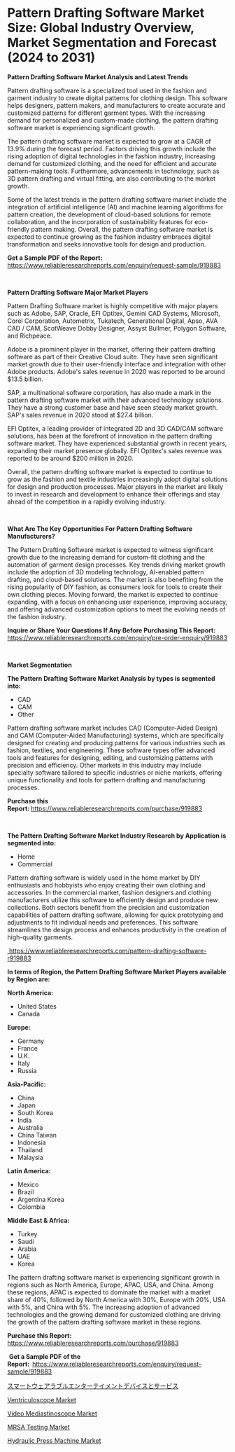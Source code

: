 <p><h1>Pattern Drafting Software Market Size: Global Industry Overview, Market Segmentation and Forecast (2024 to 2031)</h1></p><p><strong>Pattern Drafting Software Market Analysis and Latest Trends</strong></p>
<p><p>Pattern drafting software is a specialized tool used in the fashion and garment industry to create digital patterns for clothing design. This software helps designers, pattern makers, and manufacturers to create accurate and customized patterns for different garment types. With the increasing demand for personalized and custom-made clothing, the pattern drafting software market is experiencing significant growth.</p><p>The pattern drafting software market is expected to grow at a CAGR of 13.9% during the forecast period. Factors driving this growth include the rising adoption of digital technologies in the fashion industry, increasing demand for customized clothing, and the need for efficient and accurate pattern-making tools. Furthermore, advancements in technology, such as 3D pattern drafting and virtual fitting, are also contributing to the market growth.</p><p>Some of the latest trends in the pattern drafting software market include the integration of artificial intelligence (AI) and machine learning algorithms for pattern creation, the development of cloud-based solutions for remote collaboration, and the incorporation of sustainability features for eco-friendly pattern making. Overall, the pattern drafting software market is expected to continue growing as the fashion industry embraces digital transformation and seeks innovative tools for design and production.</p></p>
<p><strong>Get a Sample PDF of the Report:&nbsp;</strong> <a href="https://www.reliableresearchreports.com/enquiry/request-sample/919883">https://www.reliableresearchreports.com/enquiry/request-sample/919883</a></p>
<p>&nbsp;</p>
<p><strong>Pattern Drafting Software Major Market Players</strong></p>
<p><p>Pattern Drafting Software market is highly competitive with major players such as Adobe, SAP, Oracle, EFI Optitex, Gemini CAD Systems, Microsoft, Corel Corporation, Autometrix, Tukatech, Generational Digital, Apso, AVA CAD / CAM, ScotWeave Dobby Designer, Assyst Bullmer, Polygon Software, and Richpeace.</p><p>Adobe is a prominent player in the market, offering their pattern drafting software as part of their Creative Cloud suite. They have seen significant market growth due to their user-friendly interface and integration with other Adobe products. Adobe's sales revenue in 2020 was reported to be around $13.5 billion.</p><p>SAP, a multinational software corporation, has also made a mark in the pattern drafting software market with their advanced technology solutions. They have a strong customer base and have seen steady market growth. SAP's sales revenue in 2020 stood at $27.4 billion.</p><p>EFI Optitex, a leading provider of integrated 2D and 3D CAD/CAM software solutions, has been at the forefront of innovation in the pattern drafting software market. They have experienced substantial growth in recent years, expanding their market presence globally. EFI Optitex's sales revenue was reported to be around $200 million in 2020.</p><p>Overall, the pattern drafting software market is expected to continue to grow as the fashion and textile industries increasingly adopt digital solutions for design and production processes. Major players in the market are likely to invest in research and development to enhance their offerings and stay ahead of the competition in a rapidly evolving industry.</p></p>
<p>&nbsp;</p>
<p><strong>What Are The Key Opportunities For Pattern Drafting Software Manufacturers?</strong></p>
<p><p>The Pattern Drafting Software market is expected to witness significant growth due to the increasing demand for custom-fit clothing and the automation of garment design processes. Key trends driving market growth include the adoption of 3D modeling technology, AI-enabled pattern drafting, and cloud-based solutions. The market is also benefiting from the rising popularity of DIY fashion, as consumers look for tools to create their own clothing pieces. Moving forward, the market is expected to continue expanding, with a focus on enhancing user experience, improving accuracy, and offering advanced customization options to meet the evolving needs of the fashion industry.</p></p>
<p><strong>Inquire or Share Your Questions If Any Before Purchasing This Report:</strong> <a href="https://www.reliableresearchreports.com/enquiry/pre-order-enquiry/919883">https://www.reliableresearchreports.com/enquiry/pre-order-enquiry/919883</a></p>
<p>&nbsp;</p>
<p><strong>Market Segmentation</strong></p>
<p><strong>The Pattern Drafting Software Market Analysis by types is segmented into:</strong></p>
<p><ul><li>CAD</li><li>CAM</li><li>Other</li></ul></p>
<p><p>Pattern drafting software market includes CAD (Computer-Aided Design) and CAM (Computer-Aided Manufacturing) systems, which are specifically designed for creating and producing patterns for various industries such as fashion, textiles, and engineering. These software types offer advanced tools and features for designing, editing, and customizing patterns with precision and efficiency. Other markets in this industry may include specialty software tailored to specific industries or niche markets, offering unique functionality and tools for pattern drafting and manufacturing processes.</p></p>
<p><strong>Purchase this Report:&nbsp;</strong><a href="https://www.reliableresearchreports.com/purchase/919883">https://www.reliableresearchreports.com/purchase/919883</a></p>
<p>&nbsp;</p>
<p><strong>The Pattern Drafting Software Market Industry Research by Application is segmented into:</strong></p>
<p><ul><li>Home</li><li>Commercial</li></ul></p>
<p><p>Pattern drafting software is widely used in the home market by DIY enthusiasts and hobbyists who enjoy creating their own clothing and accessories. In the commercial market, fashion designers and clothing manufacturers utilize this software to efficiently design and produce new collections. Both sectors benefit from the precision and customization capabilities of pattern drafting software, allowing for quick prototyping and adjustments to fit individual needs and preferences. This software streamlines the design process and enhances productivity in the creation of high-quality garments.</p></p>
<p><a href="https://www.reliableresearchreports.com/pattern-drafting-software-r919883">&nbsp;https://www.reliableresearchreports.com/pattern-drafting-software-r919883</a></p>
<p><strong>In terms of Region, the Pattern Drafting Software Market Players available by Region are:</strong></p>
<p>
    <p> <strong> North America: </strong>
        <ul>
            <li>United States</li>
            <li>Canada</li>
        </ul>
        </p> 
    <p> <strong> Europe: </strong>
        <ul>
            <li>Germany</li>
            <li>France</li>
            <li>U.K.</li>
            <li>Italy</li>
            <li>Russia</li>
        </ul>
        </p> 
    <p> <strong> Asia-Pacific: </strong>
        <ul>
            <li>China</li>
            <li>Japan</li>
            <li>South Korea</li>
            <li>India</li>
            <li>Australia</li>
            <li>China Taiwan</li>
            <li>Indonesia</li>
            <li>Thailand</li>
            <li>Malaysia</li>
        </ul>
        </p> 
    <p> <strong> Latin America: </strong>
        <ul>
            <li>Mexico</li>
            <li>Brazil</li>
            <li>Argentina Korea</li>
            <li>Colombia</li>
        </ul>
        </p> 
    <p> <strong> Middle East & Africa: </strong>
        <ul>
            <li>Turkey</li>
            <li>Saudi</li>
            <li>Arabia</li>
            <li>UAE</li>
            <li>Korea</li>
        </ul>
    </p>
    </p>
<p><p>The pattern drafting software market is experiencing significant growth in regions such as North America, Europe, APAC, USA, and China. Among these regions, APAC is expected to dominate the market with a market share of 40%, followed by North America with 30%, Europe with 20%, USA with 5%, and China with 5%. The increasing adoption of advanced technologies and the growing demand for customized clothing are driving the growth of the pattern drafting software market in these regions.</p></p>
<p><strong>Purchase this Report: </strong><a href="https://www.reliableresearchreports.com/purchase/919883">https://www.reliableresearchreports.com/purchase/919883</a></p>
<p>&nbsp;<strong>Get a Sample PDF of the Report:&nbsp;&nbsp;</strong><a href="https://www.reliableresearchreports.com/enquiry/request-sample/919883">https://www.reliableresearchreports.com/enquiry/request-sample/919883</a></p>
<p><strong></strong></p>
<p><p><a href="https://github.com/dathomson6534/Market-Research-Report-List-2/blob/main/1070944173373.md">スマートウェアラブルエンターテイメントデバイスとサービス</a></p><p><a href="https://github.com/HenrietteMills1/Market-Research-Report-List-1/blob/main/ventriculoscope-market.md">Ventriculoscope Market</a></p><p><a href="https://github.com/alexxisgm/Market-Research-Report-List-1/blob/main/video-mediastinoscope-market.md">Video Mediastinoscope Market</a></p><p><a href="https://www.linkedin.com/pulse/insights-mrsa-testing-industry-market-financial-status-size-revenue-qwy2c?trackingId=RIAXeJWshrFF7rS9HPqxSQ%3D%3D">MRSA Testing Market</a></p><p><a href="https://www.linkedin.com/pulse/market-forecast-global-hydraulic-press-machine-trends-8mpwc?trackingId=Z3zrGa%2BlKBMUZswvkqh4Dg%3D%3D">Hydraulic Press Machine Market</a></p></p>